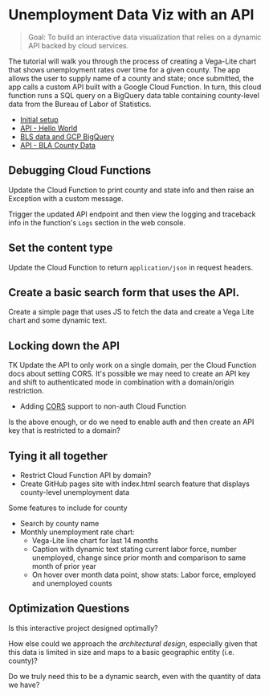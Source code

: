 # Unemployment Data Viz with an API

> Goal: To build an interactive data visualization that relies on a dynamic API backed by cloud services.

The tutorial will walk you through the process of creating a Vega-Lite chart that shows unemployment rates over time for a given county. The app allows the user to supply name of a county and state; once submitted, the app calls a custom API built with a Google Cloud Function. In turn, this cloud function runs a SQL query on a BigQuery data table containing county-level data from the Bureau of Labor of Statistics.

- [Initial setup](docs/setup.md)
- [API - Hello World](docs/api_hello_world.md)
- [BLS data and GCP BigQuery](docs/bigquery.md)
- [API - BLA County Data](docs/api_bls.md)

## Debugging Cloud Functions

Update the Cloud Function to print county and state info and then raise an Exception with a custom message.

Trigger the updated API endpoint and then view the logging and traceback info in the function's `Logs` section in the web console.


## Set the content type

Update the Cloud Function to return `application/json` in request headers.

## Create a basic search form that uses the API.

Create a simple page that uses JS to fetch the data and create a Vega Lite chart and some dynamic text.

## Locking down the API

TK Update the API to only work on a single domain, per the Cloud Function docs about setting CORS. It's possible we may need to create an API key and shift to authenticated mode in combination with a domain/origin restriction.

- Adding [CORS](https://cloud.google.com/functions/docs/writing/http#handling_cors_requests) support to non-auth Cloud Function

Is the above enough, or do we need to enable auth and then create an API key that is restricted to a domain?

## Tying it all together

* Restrict Cloud Function API by domain?
* Create GitHub pages site with index.html search feature that displays
  county-level unemployment data

Some features to include for county

- Search by county name
- Monthly unemployment rate chart:
  - Vega-Lite line chart for last 14 months
  - Caption with dynamic text stating current labor force, number
    unemployed, change since prior month and comparison to same month of prior year
  - On hover over month data point, show stats: Labor force, employed
    and unemployed counts

## Optimization Questions

Is this interactive project designed optimally?

How else could we approach the *architectural design*, especially given
that this data is limited in size and maps to a basic geographic entity
(i.e. county)?

Do we truly need this to be a dynamic search, even with the quantity of
data we have?